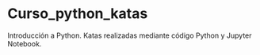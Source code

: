 # Curso_python_katas
Introducción a Python. Katas realizadas mediante código Python y Jupyter Notebook.
